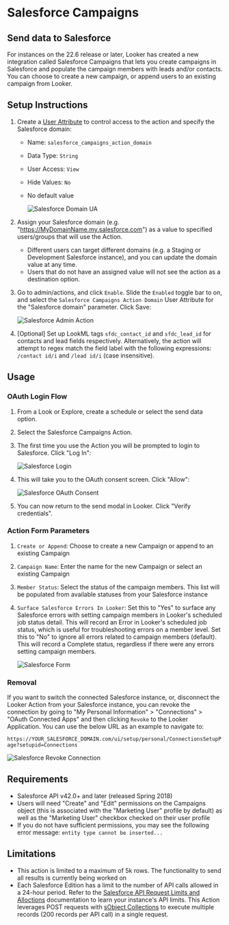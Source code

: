 # Salesforce Campaigns

## Send data to Salesforce

For instances on the 22.6 release or later, Looker has created a new integration called Salesforce Campaigns that lets you create campaigns in Salesforce and populate the campaign members with leads and/or contacts. You can choose to create a new campaign, or append users to an existing campaign from Looker.

## Setup Instructions

1. Create a [User Attribute](https://docs.looker.com/admin-options/settings/user-attributes) to control access to the action and specify the Salesforce domain:

   - Name: `salesforce_campaigns_action_domain`
   - Data Type: `String`
   - User Access: `View`
   - Hide Values: `No`
   - No default value
     
     ![Salesforce Domain UA](sfdc_campaigns_user_attributes.png)

1. Assign your Salesforce domain (e.g. "https://MyDomainName.my.salesforce.com") as a value to specified users/groups that will use the Action.

   - Different users can target different domains (e.g. a Staging or Development Salesforce instance), and you can update the domain value at any time.
   - Users that do not have an assigned value will not see the action as a destination option.

1. Go to admin/actions, and click `Enable`. Slide the `Enabled` toggle bar to on, and select the `Salesforce Campaigns Action Domain` User Attribute for the "Salesforce domain" parameter. Click Save:

   ![Salesforce Admin Action](sfdc_campaigns_admin_action.png)

1. [Optional] Set up LookML tags `sfdc_contact_id` and `sfdc_lead_id` for contacts and lead fields respectively. Alternatively, the action will attempt to regex match the field label with the following expressions: `/contact id/i` and `/lead id/i` (case insensitive).

## Usage

### OAuth Login Flow

1. From a Look or Explore, create a schedule or select the send data option.
1. Select the Salesforce Campaigns Action.
1. The first time you use the Action you will be prompted to login to Salesforce. Click "Log In":

   ![Salesforce Login](sfdc_campaigns_login.png)
1. This will take you to the OAuth consent screen. Click "Allow":

   ![Salesforce OAuth Consent](sfdc_campaigns_oauth_consent.png)
1. You can now return to the send modal in Looker. Click "Verify credentials".

### Action Form Parameters

1. `Create or Append`: Choose to create a new Campaign or append to an existing Campaign
1. `Campaign Name`: Enter the name for the new Campaign or select an existing Campaign
1. `Member Status`: Select the status of the campaign members. This list will be populated from available statuses from your Salesforce instance
1. `Surface Salesforce Errors In Looker`: Set this to "Yes" to surface any Salesforce errors with setting campaign members in Looker's scheduled job status detail. This will record an Error in Looker's scheduled job status, which is useful for troubleshooting errors on a member level. Set this to "No" to ignore all errors related to campaign members (default). This will record a Complete status, regardless if there were any errors setting campaign members.

   ![Salesforce Form](sfdc_campaigns_form.png)

### Removal

If you want to switch the connected Salesforce instance, or, disconnect the Looker Action from your Salesforce instance, you can revoke the connection by going to "My Personal Information" > "Connections" > "OAuth Connected Apps" and then clicking `Revoke` to the Looker Application. You can use the below URL as an example to navigate to:

`https://YOUR_SALESFORCE_DOMAIN.com/ui/setup/personal/ConnectionsSetupPage?setupid=Connections`

![Salesforce Revoke Connection](sfdc_campaigns_revoke_connection.png)

## Requirements

- Salesforce API v42.0+ and later (released Spring 2018)
- Users will need "Create" and "Edit" permissions on the Campaigns object (this is associated with the "Marketing User" profile by default) as well as the "Marketing User" checkbox checked on their user profile
- If you do not have sufficient permissions, you may see the following error message: `entity type cannot be inserted...`

## Limitations

- This action is limited to a maximum of 5k rows. The functionality to send all results is currently being worked on
- Each Salesforce Edition has a limit to the number of API calls allowed in a 24-hour period. Refer to the [Salesforce API Request Limits and Alloctions](https://developer.salesforce.com/docs/atlas.en-us.salesforce_app_limits_cheatsheet.meta/salesforce_app_limits_cheatsheet/salesforce_app_limits_platform_api.htm) documentation to learn your instance's API limits. This Action leverages POST requests with [sObject Collections](https://developer.salesforce.com/docs/atlas.en-us.api_rest.meta/api_rest/resources_composite_sobjects_collections_create.htm) to execute multiple records (200 records per API call) in a single request.
